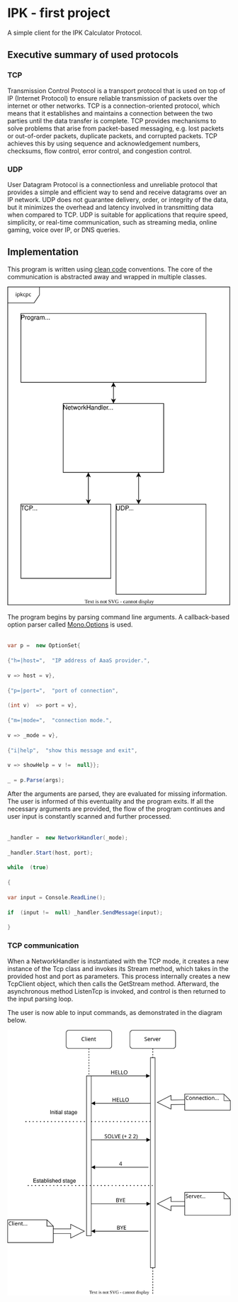 
  

# IPK - first project

  A simple client for the IPK Calculator Protocol.

## Executive summary of used protocols

### TCP

Transmission Control Protocol is a transport protocol that is used on top of IP (Internet Protocol) to ensure reliable transmission of packets over the internet or other networks. TCP is a connection-oriented protocol, which means that it establishes and maintains a connection between the two parties until the data transfer is complete. TCP provides mechanisms to solve problems that arise from packet-based messaging, e.g. lost packets or out-of-order packets, duplicate packets, and corrupted packets. TCP achieves this by using sequence and acknowledgement numbers, checksums, flow control, error control, and congestion control.

### UDP

User Datagram Protocol is a connectionless and unreliable protocol that provides a simple and efficient way to send and receive datagrams over an IP network. UDP does not guarantee delivery, order, or integrity of the data, but it minimizes the overhead and latency involved in transmitting data when compared to TCP. UDP is suitable for applications that require speed, simplicity, or real-time communication, such as streaming media, online gaming, voice over IP, or DNS queries.

## Implementation

This program is written using [clean code](https://gist.github.com/wojteklu/73c6914cc446146b8b533c0988cf8d29) conventions. The core of the communication is abstracted away and wrapped in multiple classes.

  

<img  src="./docs src/ipkcp uml.svg">

  

The program begins by parsing command line arguments. A callback-based option parser called [Mono.Options](https://www.nuget.org/packages/Mono.Options) is used.

``` c#

var p =  new OptionSet{

{"h=|host=",  "IP address of AaaS provider.",

v => host = v},

{"p=|port=",  "port of connection",

(int v)  => port = v},

{"m=|mode=",  "connection mode.",

v => _mode = v},

{"i|help",  "show this message and exit",

v => showHelp = v !=  null}};

_ = p.Parse(args);

```

After the arguments are parsed, they are evaluated for missing information. The user is informed of this eventuality and the program exits. If all the necessary arguments are provided, the flow of the program continues and user input is constantly scanned and further processed.

``` c#

_handler =  new NetworkHandler(_mode);

_handler.Start(host, port);

while  (true)

{

var input = Console.ReadLine();

if  (input !=  null) _handler.SendMessage(input);

}

```

### TCP communication

When a NetworkHandler is instantiated with the TCP mode, it creates a new instance of the Tcp class and invokes its Stream method, which takes in the provided host and port as parameters. This process internally creates a new TcpClient object, which then calls the GetStream method. Afterward, the asynchronous method ListenTcp is invoked, and control is then returned to the input parsing loop.

  
  
  

The user is now able to input commands, as demonstrated in the diagram below.

  

<img  src="./docs src/ipkcp tcp.svg">